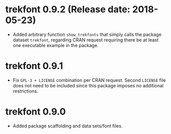 # trekfont 0.9.2 (Release date: 2018-05-23)

* Added arbitrary function `show_trekfonts` that simply calls the package dataset `trekfont`, regarding CRAN request requiring there be at least one executable example in the package.

# trekfont 0.9.1

* Fix `GPL-3 + LICENSE` combination per CRAN request. Second `LICENSE` file does not need to be included since this package imposes no additional restrictions.

# trekfont 0.9.0

* Added package scaffolding and data sets/font files.
